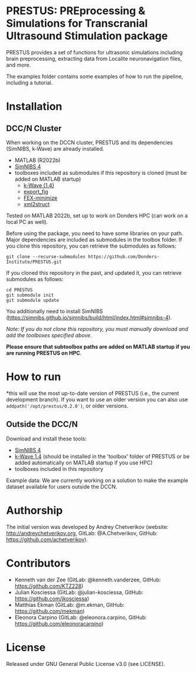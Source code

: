 # PRESTUS: PREprocessing & Simulations for Transcranial Ultrasound Stimulation package

PRESTUS provides a set of functions for ultrasonic simulations including brain preprocessing, extracting data from Localite neuronavigation files, and more. 

The examples folder contains some examples of how to run the pipeline, including a tutorial.

# Installation

## DCC/N Cluster

When working on the DCCN cluster, PRESTUS and its dependencies (SimNIBS, k-Wave) are already installed. 

- MATLAB (R2022b)
- [SimNIBS 4](https://github.com/simnibs/simnibs)
- toolboxes included as submodules if this repository is cloned (must be added on MATLAB startup)
    - [k-Wave (1.4)](https://github.com/ucl-bug/k-wave.git)
    - [export_fig](https://github.com/altmany/export_fig)
    - [FEX-minimize](https://github.com/rodyo/FEX-minimize.git)
    - [xml2struct](https://github.com/joe-of-all-trades/xml2struct)

Tested on MATLAB 2022b, set up to work on Donders HPC (can work on a local PC as well). 

Before using the package, you need to have some libraries on your path. Major dependencies are included as submodules in the toolbox folder. If you clone this repository, you can retrieve the submodules as follows:
```
git clone --recurse-submodules https://github.com/Donders-Institute/PRESTUS.git
```

If you cloned this repository in the past, and updated it, you can retrieve submodules as follows:
```
cd PRESTUS
git submodule init
git submodule update
```

You additionally need to install SimNIBS (https://simnibs.github.io/simnibs/build/html/index.html#simnibs-4).

*Note: If you do not clone this repository, you must manually download and add the toolboxes specified above.*

**Please ensure that subtoolbox paths are added on MATLAB startup if you are running PRESTUS on HPC**.

# How to run

*this will use the most up-to-date version of PRESTUS (i.e., the current development branch). If you want to use an older version you can also use ``addpath('/opt/prestus/0.2.0')``, or older versions.

## Outside the DCC/N

Download and install these tools:

- [SimNIBS 4](https://simnibs.github.io/simnibs/build/html/index.html#simnibs-4)
- [k-Wave 1.4](http://www.k-wave.org/download.php) (should be installed in the 'toolbox' folder of PRESTUS or be added automatically on MATLAB startup if you use HPC)
- toolboxes included in this repository

Example data: We are currently working on a solution to make the example dataset available for users outside the DCCN.

# Authorship

The initial version was developed by Andrey Chetverikov (website: http://andreychetverikov.org, GitLab: @A.Chetverikov, GitHub: https://github.com/achetverikov).

# Contributors

- Kenneth van der Zee (GitLab: @kenneth.vanderzee, GitHub: https://github.com/KTZ228)
- Julian Kosciessa (GitLab: @julian-kosciessa, GitHub: https://github.com/jkosciessa)
- Matthias Ekman (GitLab: @m.ekman, GitHub: https://github.com/mekman)
- Eleonora Carpino (GitLab: @eleonora.carpino, GitHub: https://github.com/eleonoracarpino)

# License

Released under GNU General Public License v3.0 (see LICENSE).
